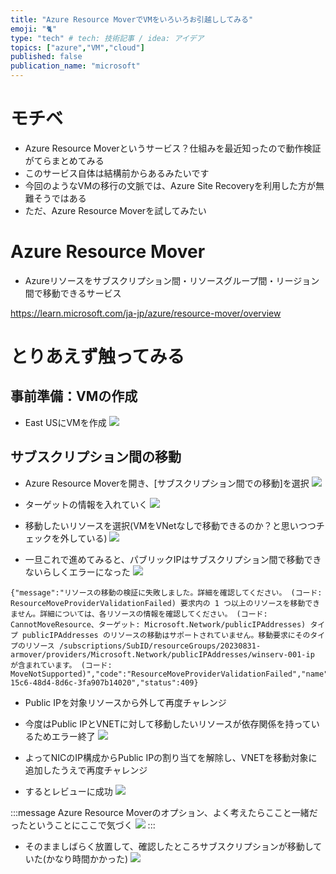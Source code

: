 ```yaml
---
title: "Azure Resource MoverでVMをいろいろお引越ししてみる"
emoji: "🐈"
type: "tech" # tech: 技術記事 / idea: アイデア
topics: ["azure","VM","cloud"]
published: false
publication_name: "microsoft"
---
```

# モチベ
- Azure Resource Moverというサービス？仕組みを最近知ったので動作検証がてらまとめてみる
- このサービス自体は結構前からあるみたいです
- 今回のようなVMの移行の文脈では、Azure Site Recoveryを利用した方が無難そうではある
- ただ、Azure Resource Moverを試してみたい

# Azure Resource Mover
- Azureリソースをサブスクリプション間・リソースグループ間・リージョン間で移動できるサービス

https://learn.microsoft.com/ja-jp/azure/resource-mover/overview

# とりあえず触ってみる
## 事前準備：VMの作成
- East USにVMを作成
![](/images/20230901-rscmvr/01.png)

## サブスクリプション間の移動
- Azure Resource Moverを開き、[サブスクリプション間での移動]を選択
![](/images/20230901-rscmvr/02.png)

- ターゲットの情報を入れていく
![](/images/20230901-rscmvr/03.png)

- 移動したいリソースを選択(VMをVNetなしで移動できるのか？と思いつつチェックを外している)
![](/images/20230901-rscmvr/04.png)

- 一旦これで進めてみると、パブリックIPはサブスクリプション間で移動できないらしくエラーになった
![](/images/20230901-rscmvr/05.png)

```
{"message":"リソースの移動の検証に失敗しました。詳細を確認してください。 (コード: ResourceMoveProviderValidationFailed) 要求内の 1 つ以上のリソースを移動できません。詳細については、各リソースの情報を確認してください。 (コード: CannotMoveResource、ターゲット: Microsoft.Network/publicIPAddresses) タイプ publicIPAddresses のリソースの移動はサポートされていません。移動要求にそのタイプのリソース /subscriptions/SubID/resourceGroups/20230831-armover/providers/Microsoft.Network/publicIPAddresses/winserv-001-ip が含まれています。 (コード: MoveNotSupported)","code":"ResourceMoveProviderValidationFailed","name":"d34fcae2-15c6-48d4-8d6c-3fa907b14020","status":409}
```
- Public IPを対象リソースから外して再度チャレンジ
- 今度はPublic IPとVNETに対して移動したいリソースが依存関係を持っているためエラー終了
![](/images/20230901-rscmvr/06.png)

- よってNICのIP構成からPublic IPの割り当てを解除し、VNETを移動対象に追加したうえで再度チャレンジ
- するとレビューに成功
![](/images/20230901-rscmvr/07.png)

:::message
Azure Resource Moverのオプション、よく考えたらここと一緒だったということにここで気づく
![](/images/20230901-rscmvr/08.png)
:::

- そのまましばらく放置して、確認したところサブスクリプションが移動していた(かなり時間かかった)
![](/images/20230901-rscmvr/09.png)
